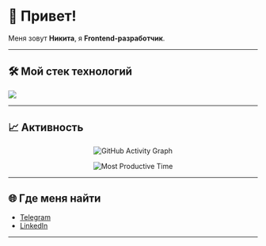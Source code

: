 # 👋 Привет!  

Меня зовут **Никита**, я **Frontend-разработчик**.  

---

## 🛠️ Мой стек технологий
<p align="left">
  <img src="https://skillicons.dev/icons?i=js,ts,react,html,css,tailwind,docker,git,github" />
</p>

---

## 📈 Активность
<p align="center">
  <img src="https://github-readme-activity-graph.vercel.app/graph?username=legendes123&theme=react-dark&hide_border=true" alt="GitHub Activity Graph" />
</p>

<p align="center">
  <img src="https://github-profile-summary-cards.vercel.app/api/cards/productive-time?username=legendes123&theme=radical&utcOffset=3" alt="Most Productive Time" />
</p>

---

## 🌐 Где меня найти
- [Telegram](https://t.me/deff2222)  
- [LinkedIn](https://www.linkedin.com/in/nikita-lipanov-b733b8289)  

---
